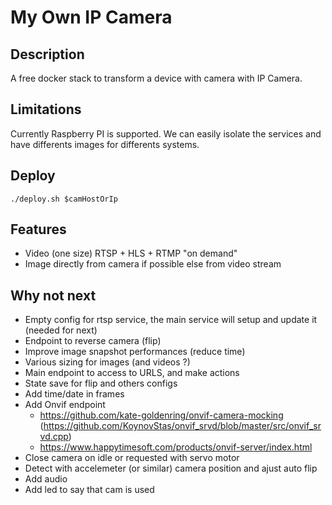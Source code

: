 # My Own IP Camera

## Description

A free docker stack to transform a device with camera with IP Camera.

## Limitations

Currently Raspberry PI is supported. We can easily isolate the services and have differents images for differents systems.

## Deploy

`./deploy.sh $camHostOrIp`

## Features

- Video (one size) RTSP + HLS + RTMP "on demand"
- Image directly from camera if possible else from video stream

## Why not next

- Empty config for rtsp service, the main service will setup and update it (needed for next)
- Endpoint to reverse camera (flip)
- Improve image snapshot performances (reduce time)
- Various sizing for images (and videos ?)
- Main endpoint to access to URLS, and make actions
- State save for flip and others configs
- Add time/date in frames
- Add Onvif endpoint
  - https://github.com/kate-goldenring/onvif-camera-mocking (https://github.com/KoynovStas/onvif_srvd/blob/master/src/onvif_srvd.cpp)
  - https://www.happytimesoft.com/products/onvif-server/index.html
- Close camera on idle or requested with servo motor
- Detect with accelemeter (or similar) camera position and ajust auto flip
- Add audio
- Add led to say that cam is used
